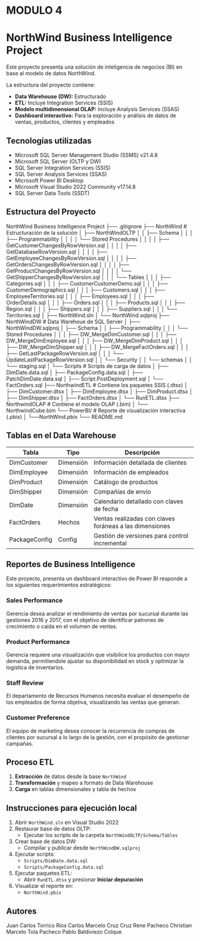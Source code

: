 # MODULO 4
# NorthWind Business Intelligence Project

Este proyecto presenta una solución de inteligencia de negocios (BI) en base al modelo de datos NorthWind.

La estructura del proyecto contiene:
- **Data Warehouse (DW):** Estructurado
- **ETL:** Incluye Integration Services (SSIS)
- **Modelo multidimensional OLAP:** Incluye Analysis Services (SSAS)
- **Dashboard interactivo:** Para la exploración y análisis de datos de ventas, productos, clientes y empleados


## Tecnologías utilizadas

- Microsoft SQL Server Management Studio (SSMS) v21.4.8
- Microsoft SQL Server (OLTP y DW)
- SQL Server Integration Services (SSIS)
- SQL Server Analysis Services (SSAS)
- Microsoft Power BI Desktop
- Microsoft Visual Studio 2022 Community v17.14.8
- SQL Server Data Tools (SSDT)

## Estructura del Proyecto

NorthWind Business Intelligence Project
├── .gitignore
├── NorthWind  # Estructuración de la solución
│   ├── NorthWindOLTP
│   │   ├── Schema
│   │   │   ├── Programmability
│   │   │   │   └── Stored Procedures
│   │   │   │       ├── GetCustomerChangesByRowVersion.sql
│   │   │   │       ├── GetDatabaseRowVersion.sql
│   │   │   │       ├── GetEmployeeChangesByRowVersion.sql
│   │   │   │       ├── GetOrdersChangesByRowVersion.sql
│   │   │   │       ├── GetProductChangesByRowVersion.sql
│   │   │   │       └── GetShipperChangesByRowVersion.sql
│   │   │   └── Tables
│   │   │       ├── Categories.sql
│   │   │       ├── CustomerCustomerDemo.sql
│   │   │       ├── CustomerDemographics.sql
│   │   │       ├── Customers.sql
│   │   │       ├── EmployeeTerritories.sql
│   │   │       ├── Employees.sql
│   │   │       ├── OrderDetails.sql
│   │   │       ├── Orders.sql
│   │   │       ├── Products.sql
│   │   │       ├── Region.sql
│   │   │       ├── Shippers.sql
│   │   │       ├── Suppliers.sql
│   │   │       └── Territories.sql
│   ├── NorthWind.sln
│   └── NorthWind.sqlproj
├── NorthWindDW      # Data Warehoue de SQL Server
│   ├── NorthWindDW.sqlproj
│   ├── Schema
│   │   ├── Programmability
│   │   │   └── Stored Procedures
│   │   │       ├── DW_MergeDimCustomer.sql
│   │   │       ├── DW_MergeDimEmployee.sql
│   │   │       ├── DW_MergeDimProduct.sql
│   │   │       ├── DW_MergeDimShipper.sql
│   │   │       ├── DW_MergeFactOrders.sql
│   │   │       ├── GetLastPackageRowVersion.sql
│   │   │       └── UpdateLastPackageRowVersion.sql
│   │   └── Security
│   │       └── schemas
│   │           └── staging.sql
│   └── Scripts      # Scripts de carga de datos
│       ├── DimDate.data.sql
│       ├── PackageConfig.data.sql
│       ├── PatchDimDate.data.sql
│       ├── Script.PostDeployment.sql
│       └── FactOrders.sql
├── NorthwindETL      # Contiene los paquetes SSIS (.dtsx)
│   ├── DimCustomer.dtsx
│   ├── DimEmployee.dtsx
│   ├── DimProduct.dtsx
│   ├── DimShipper.dtsx
│   ├── FactOrders.dtsx
│   └── RunETL.dtsx
├── NorthwindOLAP      # Contiene el modelo OLAP (.bim)
│   └── NorthwindCube.bim
└── PowerBI/           # Reporte de visualización interactiva (.pbix)
│   └──NorthWind.pbix
└── README.md

## Tablas en el Data Warehouse

| Tabla          | Tipo        | Descripción                                             |
|----------------|-------------|---------------------------------------------------------|
| DimCustomer    | Dimensión   | Información detallada de clientes                       |
| DimEmployee    | Dimensión   | Información de empleados                                |
| DimProduct     | Dimensión   | Catálogo de productos                                   |
| DimShipper     | Dimensión   | Compañías de envío                                      |
| DimDate        | Dimensión   | Calendario detallado con claves de fecha                |
| FactOrders     | Hechos      | Ventas realizadas con claves foráneas a las dimensiones |
| PackageConfig  | Config      | Gestión de versiones para control incremental           |


## Reportes de Business Intelligence

Este proyecto, presenta un dashboard interactivo de Power BI responde a los siguientes requerimientos estratégicos:

### Sales Performance
Gerencia desea analizar el rendimiento de ventas por sucursal durante las gestiones 2016 y 2017, con el objetivo de identificar patrones de crecimiento o caída en el volumen de ventas.

### Product Performance
Gerencia requiere una visualización que visibilice los productos con mayor demanda, permitiendole ajustar su disponibilidad en stock y optimizar la logística de inventarios.

### Staff Review
El departamento de Recursos Humanos necesita evaluar el desempeño de los empleados de forma objetiva, visualizando las ventas que generan.

### Customer Preference
El equipo de marketing desea conocer la recurrencia de compras de clientes por sucursal a lo largo de la gestión, con el propósito de gestionar campañas.


## Proceso ETL

1. **Extracción** de datos desde la base `NorthWind`
2. **Transformación** y mapeo a formato de Data Warehouse
3. **Carga** en tablas dimensionales y tabla de hechos

## Instrucciones para ejecución local

1. Abrir `NorthWind.sln` en Visual Studio 2022
2. Restaurar base de datos OLTP:
   - Ejecutar los scripts de la carpeta `NorthWindOLTP/Schema/Tables`
3. Crear base de datos DW:
   - Compilar y publicar desde `NorthWindDW.sqlproj`
4. Ejecutar scripts:
   - `Scripts/DimDate.data.sql`
   - `Scripts/PackageConfig.data.sql`
5. Ejecutar paquetes ETL:
   - Abrir `RunETL.dtsx` y presionar **Iniciar depuración**
6. Visualizar el reporte en:
   - `NorthWind.pbix`

## Autores

Juan Carlos Torrico Rios
Carlos Marcelo Cruz Cruz
Rene Pacheco
Christian Marcelo Tola Pacheco
Pablo Baldiviezo Colque
